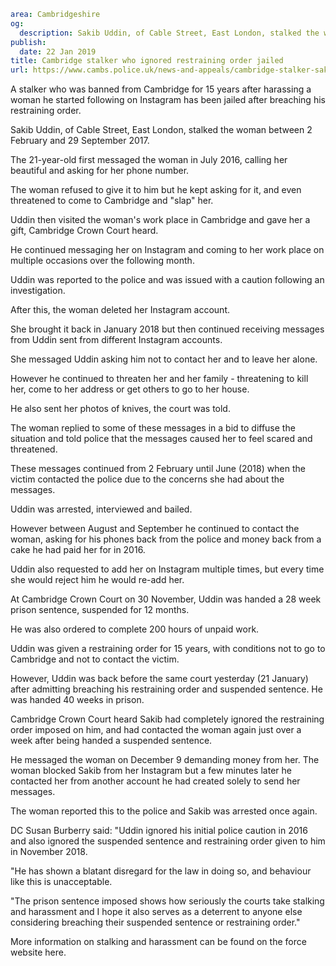 ```yaml
area: Cambridgeshire
og:
  description: Sakib Uddin, of Cable Street, East London, stalked the woman between 2 February and 29 September last year
publish:
  date: 22 Jan 2019
title: Cambridge stalker who ignored restraining order jailed
url: https://www.cambs.police.uk/news-and-appeals/cambridge-stalker-sakib-uddin-jailed-restraining-order-breach
```

A stalker who was banned from Cambridge for 15 years after harassing a woman he started following on Instagram has been jailed after breaching his restraining order.

Sakib Uddin, of Cable Street, East London, stalked the woman between 2 February and 29 September 2017.

The 21-year-old first messaged the woman in July 2016, calling her beautiful and asking for her phone number.

The woman refused to give it to him but he kept asking for it, and even threatened to come to Cambridge and "slap" her.

Uddin then visited the woman's work place in Cambridge and gave her a gift, Cambridge Crown Court heard.

He continued messaging her on Instagram and coming to her work place on multiple occasions over the following month.

Uddin was reported to the police and was issued with a caution following an investigation.

After this, the woman deleted her Instagram account.

She brought it back in January 2018 but then continued receiving messages from Uddin sent from different Instagram accounts.

She messaged Uddin asking him not to contact her and to leave her alone.

However he continued to threaten her and her family - threatening to kill her, come to her address or get others to go to her house.

He also sent her photos of knives, the court was told.

The woman replied to some of these messages in a bid to diffuse the situation and told police that the messages caused her to feel scared and threatened.

These messages continued from 2 February until June (2018) when the victim contacted the police due to the concerns she had about the messages.

Uddin was arrested, interviewed and bailed.

However between August and September he continued to contact the woman, asking for his phones back from the police and money back from a cake he had paid her for in 2016.

Uddin also requested to add her on Instagram multiple times, but every time she would reject him he would re-add her.

At Cambridge Crown Court on 30 November, Uddin was handed a 28 week prison sentence, suspended for 12 months.

He was also ordered to complete 200 hours of unpaid work.

Uddin was given a restraining order for 15 years, with conditions not to go to Cambridge and not to contact the victim.

However, Uddin was back before the same court yesterday (21 January) after admitting breaching his restraining order and suspended sentence. He was handed 40 weeks in prison.

Cambridge Crown Court heard Sakib had completely ignored the restraining order imposed on him, and had contacted the woman again just over a week after being handed a suspended sentence.

He messaged the woman on December 9 demanding money from her. The woman blocked Sakib from her Instagram but a few minutes later he contacted her from another account he had created solely to send her messages.

The woman reported this to the police and Sakib was arrested once again.

DC Susan Burberry said: "Uddin ignored his initial police caution in 2016 and also ignored the suspended sentence and restraining order given to him in November 2018.

"He has shown a blatant disregard for the law in doing so, and behaviour like this is unacceptable.

"The prison sentence imposed shows how seriously the courts take stalking and harassment and I hope it also serves as a deterrent to anyone else considering breaching their suspended sentence or restraining order."

More information on stalking and harassment can be found on the force website here.
